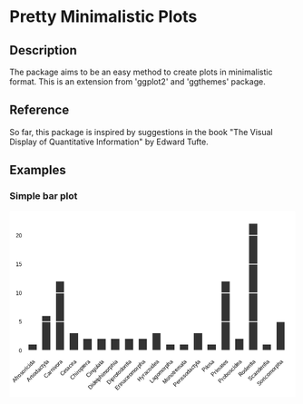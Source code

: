 # Pretty Minimalistic Plots
## Description
The package aims to be an easy method to create plots in minimalistic format. This is an extension from 'ggplot2' and 'ggthemes' package.

## Reference
So far, this package is inspired by suggestions in the book "The Visual Display of Quantitative Information" by Edward Tufte.

## Examples

### Simple bar plot
![alt tag](https://github.com/dungkhuc/PersonalRLib/blob/master/SimpleBar.png)
